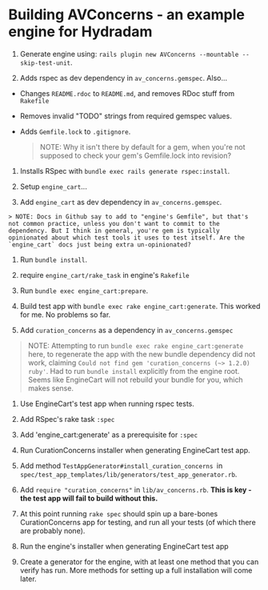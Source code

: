 # Building AVConcerns - an example engine for Hydradam

1. Generate engine using: `rails plugin new AVConcerns --mountable --skip-test-unit`.

1. Adds rspec as dev dependency in `av_concerns.gemspec`. Also...

  * Changes `README.rdoc` to `README.md`, and removes RDoc stuff from `Rakefile`

  * Removes invalid "TODO" strings from required gemspec values.

  * Adds `Gemfile.lock` to `.gitignore`.

    > NOTE: Why it isn't there by default for a gem, when you're not supposed to check your gem's Gemfile.lock into revision?

1. Installs RSpec with `bundle exec rails generate rspec:install`.

1. Setup `engine_cart`...

  1. Add `engine_cart` as dev dependency in `av_concerns.gemspec`.

    > NOTE: Docs in Github say to add to "engine's Gemfile", but that's not common practice, unless you don't want to commit to the dependency. But I think in general, you're gem is typically opinionated about which test tools it uses to test itself. Are the `engine_cart` docs just being extra un-opinionated?

  1. Run `bundle install`.

  1. require `engine_cart/rake_task` in engine's `Rakefile`

  1. Run `bundle exec engine_cart:prepare`.

  1. Build test app with `bundle exec rake engine_cart:generate`. This worked for me. No problems so far.

1. Add `curation_concerns` as a dependency in `av_concerns.gemspec`

  > NOTE: Attempting to run `bundle exec rake engine_cart:generate` here, to regenerate the app with the new bundle dependency did not work, claiming `Could not find gem 'curation_concerns (~> 1.2.0) ruby'`. Had to run `bundle install` explicitly from the engine root. Seems like EngineCart will not rebuild your bundle for you, which makes sense.

1. Use EngineCart's test app when running rspec tests.

  1. Add RSpec's rake task `:spec`

  1. Add 'engine_cart:generate' as a prerequisite for `:spec`

1. Run CurationConcerns installer when generating EngineCart test app.

  1. Add method `TestAppGenerator#install_curation_concerns `in `spec/test_app_templates/lib/generators/test_app_generator.rb`.

  1. Add `require "curation_concerns"` in `lib/av_concerns.rb`. **This is key - the test app will fail to build without this.**

  1. At this point running `rake spec` should spin up a bare-bones CurationConcerns app for testing, and run all your tests (of which there are probably none).

1. Run the engine's installer when generating EngineCart test app

  1. Create a generator for the engine, with at least one method that you can verify has run. More methods for setting up a full installation will come later.